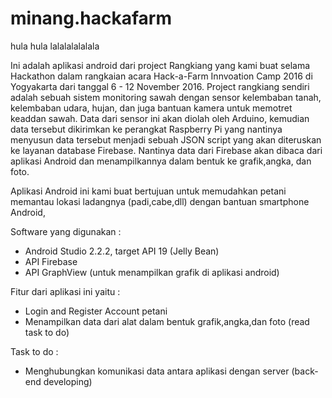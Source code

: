 # minang.hackafarm
hula hula lalalalalalala

Ini adalah aplikasi android dari project Rangkiang yang kami buat selama Hackathon dalam rangkaian acara Hack-a-Farm Innvoation Camp 2016 di Yogyakarta dari tanggal
  6 - 12 November 2016. Project rangkiang sendiri adalah sebuah sistem monitoring sawah dengan sensor kelembaban tanah, kelembaban udara,
  hujan, dan juga bantuan kamera untuk memotret keaddan sawah. Data dari sensor ini akan diolah oleh Arduino, kemudian data tersebut dikirimkan ke perangkat Raspberry Pi yang nantinya
  menyusun data tersebut menjadi sebuah JSON script yang akan diteruskan ke layanan database Firebase. Nantinya data dari Firebase akan 
  dibaca dari aplikasi Android dan menampilkannya dalam bentuk ke grafik,angka, dan foto.
  
Aplikasi Android ini kami buat bertujuan untuk memudahkan petani memantau lokasi ladangnya (padi,cabe,dll) dengan bantuan smartphone Android,

Software yang digunakan :
  - Android Studio 2.2.2, target API 19 (Jelly Bean)
  - API Firebase
  - API GraphView (untuk menampilkan grafik di aplikasi android)

Fitur dari aplikasi ini yaitu :
  - Login and Register Account petani
  - Menampilkan data dari alat dalam bentuk grafik,angka,dan foto (read task to do)
  
Task to do :
  - Menghubungkan komunikasi data antara aplikasi dengan server (back-end developing)
